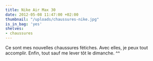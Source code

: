 ```yaml
---
title: Nike Air Max 30
date: 2012-05-08 11:47:00 +02:00
thumbnail: "/uploads/chaussures-nike.jpg"
is_in_bag: 'yes'
shelves:
- chaussures
---
```


Ce sont mes nouvelles chaussures fétiches. Avec elles, je peux tout accomplir. Enfin, tout sauf me lever tôt le dimanche. ^^
